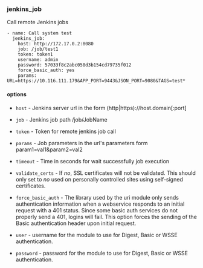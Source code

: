 ### jenkins_job

Call remote Jenkins jobs

```
- name: Call system test
  jenkins_job:
    host: http://172.17.0.2:8080
    job: /job/test1
    token: token1
    username: admin
    password: 57033f8c2abc058d3b154cd79735f012
    force_basic_auth: yes
    params: URL=https://10.116.111.179&APP_PORT=9443&JSON_PORT=9080&TAGS=test*
```

#### options

* `host` - Jenkins server url in the form (http|https)://host.domain[:port]

* `job` - Jenkins job path /job/JobName

* `token` - Token for remote jenkins job call

* `params` - Job parameters in the url's parameters form param1=val1&param2=val2

* `timeout` - Time in seconds for wait successfully job execution

* `validate_certs` - If *no*, SSL certificates will not be validated. This should only set to *no* used on personally controlled sites using self-signed certificates.

* `force_basic_auth` - The library used by the uri module only sends authentication information when a webservice responds to an initial request with a 401 status. Since some basic auth services do not properly send a 401, logins will fail. This option forces the sending of the Basic authentication header upon initial request.

* `user` - username for the module to use for Digest, Basic or WSSE authentication.

* `password` - password for the module to use for Digest, Basic or WSSE authentication.

